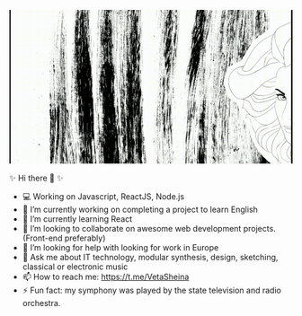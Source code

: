 <p align="center">
 <img  width="544" height="274" src="./social/gif_2.gif">
</p>

 ✨ Hi there 👋 ✨





 

- 💻 Working on Javascript, ReactJS, Node.js
- 🔭 I’m currently working on completing a project to learn English
- 🌱 I’m currently learning React
- 👯 I’m looking to collaborate on awesome web development projects. (Front-end preferably)
- 🤔 I’m looking for help with looking for work in Europe
- 💬 Ask me about IT technology, modular synthesis, design, sketching, classical or electronic music
- 📫 How to reach me: https://t.me/VetaSheina
- ⚡ Fun fact: my symphony was played by the state television and radio orchestra.


